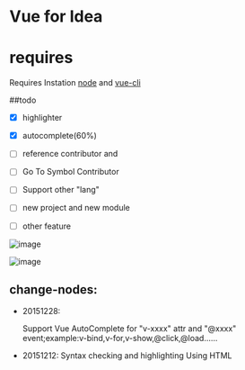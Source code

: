 # Vue for Idea

# requires
Requires Instation [node](https://nodejs.org) and [vue-cli](https://github.com/vuejs/vue-cli)

##todo
- [x] highlighter
- [x] autocomplete(60%)
- [ ] reference contributor and 
- [ ] Go To Symbol Contributor
- [ ] Support other "lang"
- [ ] new project and new module
- [ ] other feature


![image](https://raw.githubusercontent.com/henjue/vue-for-idea/master/images/2.png)

![image](https://raw.githubusercontent.com/henjue/vue-for-idea/master/images/3.png)

## change-nodes:
* 20151228:

    Support Vue AutoComplete for "v-xxxx" attr and "@xxxx" event;example:v-bind,v-for,v-show,@click,@load......

* 20151212:
    Syntax checking and highlighting Using HTML

